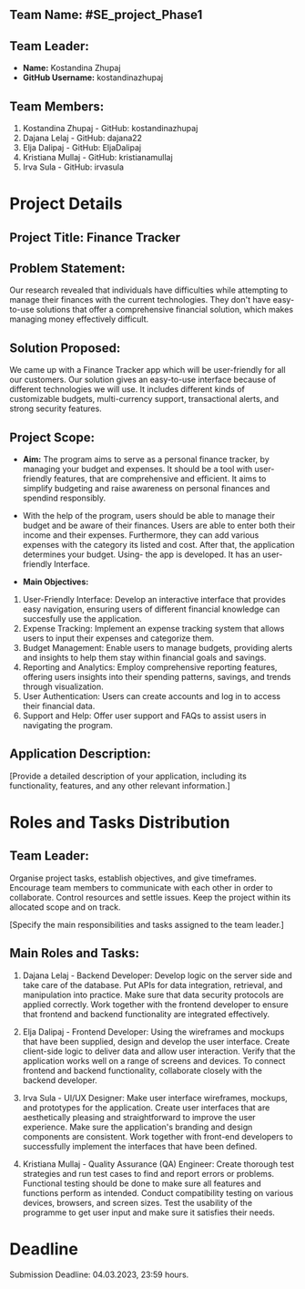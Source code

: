 ## Team Name: #SE_project_Phase1

## Team Leader:
- **Name:** Kostandina Zhupaj
- **GitHub Username:** kostandinazhupaj

## Team Members:
1. Kostandina Zhupaj - GitHub: kostandinazhupaj
2. Dajana Lelaj - GitHub: dajana22
3. Elja Dalipaj - GitHub: EljaDalipaj
4. Kristiana Mullaj - GitHub: kristianamullaj
5. Irva Sula - GitHub: irvasula

# Project Details

## Project Title: Finance Tracker

## Problem Statement:
 Our research revealed that individuals have difficulties while attempting to manage their finances with the current technologies. They don't have easy-to-use solutions that offer a comprehensive financial solution, which makes managing money effectively difficult.

## Solution Proposed:
 We came up with a Finance Tracker app which will be user-friendly for all our customers. Our solution gives an easy-to-use interface because of different technologies we will use. It includes different kinds of customizable budgets, multi-currency support, transactional alerts, and strong security features.

## Project Scope:
- **Aim:** The program aims to serve as a personal finance tracker, by managing your budget and expenses. It should be a tool with user-friendly features, that are comprehensive and efficient. It aims to simplify budgeting and raise awareness on personal finances and spendind responsibly.
- With the help of the program, users should be able to manage their budget and be aware of their finances. Users are able to enter both their income and their expenses. Furthermore, they can add various expenses with the category its listed and cost. After that, the application determines your budget.
Using- the app is developed. It has an user-friendly Interface.

- **Main Objectives:**
1. 	User-Friendly Interface: Develop an interactive interface that provides easy navigation, ensuring users of different financial knowledge can succesfully use the application.
2.  Expense Tracking: Implement an expense tracking system that allows users to input their expenses and categorize them.
3.  Budget Management: Enable users to manage budgets, providing alerts and insights to help them stay within financial goals and savings.
4.  Reporting and Analytics: Employ comprehensive reporting features, offering users insights into their spending patterns, savings, and trends through visualization.
5.  User Authentication: Users can create accounts and log in to access their financial data.
6.  Support and Help: Offer user support and FAQs to assist users in navigating the program.

## Application Description:
[Provide a detailed description of your application, including its functionality, features, and any other
relevant information.]

# Roles and Tasks Distribution

## Team Leader:
Organise project tasks, establish objectives, and give timeframes.
Encourage team members to communicate with each other in order to collaborate.
Control resources and settle issues.
Keep the project within its allocated scope and on track.



[Specify the main responsibilities and tasks assigned to the team leader.]

## Main Roles and Tasks:
1. Dajana Lelaj - Backend Developer:
Develop logic on the server side and take care of the database.
Put APIs for data integration, retrieval, and manipulation into practice.
Make sure that data security protocols are applied correctly.
Work together with the frontend developer to ensure that frontend and backend functionality are integrated effectively.

2. Elja Dalipaj - Frontend Developer:
Using the wireframes and mockups that have been supplied, design and develop the user interface.
Create client-side logic to deliver data and allow user interaction.
Verify that the application works well on a range of screens and devices.
To connect frontend and backend functionality, collaborate closely with the backend developer.

3. Irva Sula - UI/UX Designer:
Make user interface wireframes, mockups, and prototypes for the application.
Create user interfaces that are aesthetically pleasing and straightforward to improve the user experience.
Make sure the application's branding and design components are consistent.
Work together with front-end developers to successfully implement the interfaces that have been defined.

4. Kristiana Mullaj - Quality Assurance (QA) Engineer:
Create thorough test strategies and run test cases to find and report errors or problems.
Functional testing should be done to make sure all features and functions perform as intended.
Conduct compatibility testing on various devices, browsers, and screen sizes.
Test the usability of the programme to get user input and make sure it satisfies their needs.

# Deadline
Submission Deadline: 04.03.2023, 23:59 hours.
